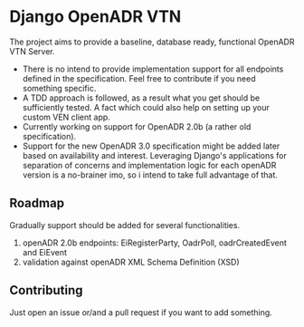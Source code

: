 # Django OpenADR VTN

The project aims to provide a baseline, database ready, functional OpenADR VTN Server.
- There is no intend to provide implementation support for all endpoints defined in the specification. Feel free to contribute if you need something specific.
- A TDD approach is followed, as a result what you get should be sufficiently tested. A fact which could also help on setting up your custom VEN client app. 
- Currently working on support for OpenADR 2.0b (a rather old specification).
- Support for the new OpenADR 3.0 specification might be added later based on availability and interest. 
Leveraging Django's applications for separation of concerns and implementation logic for each openADR version is a no-brainer imo, so i intend to take full advantage of that.


## Roadmap

Gradually support should be added for several functionalities.
1. openADR 2.0b endpoints: EiRegisterParty, OadrPoll, oadrCreatedEvent and EiEvent
2. validation against openADR XML Schema Definition (XSD)

## Contributing

Just open an issue or/and a pull request if you want to add something.

